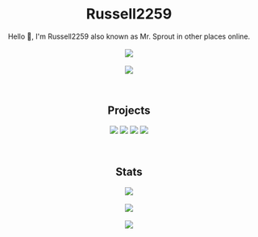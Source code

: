 <h1 align="center">Russell2259</h1>

<p align="center">
  Hello 👋, I'm Russell2259 also known as Mr. Sprout in other places online.
  <br>
  <br>
  <a href="#">
    <img src="https://skillicons.dev/icons?i=md,html,javascript,css,nodejs,python,java" />
    <br>
    <br>
    <img src="https://skillicons.dev/icons?i=vscode,eclipse,github,figma" />
  </a>
</p>
<br>
<h2 align="center">Projects</h2>
<p align="center">
  <a href="https://github.com/Russell2259/3kh0-CDN"><img src="https://github-readme-stats.vercel.app/api/pin/?username=russell2259&repo=3kh0-CDN&show_icons=true&theme=dark" /></a>
  <a href="https://github.com/Russell2259/Geode"><img src="https://github-readme-stats.vercel.app/api/pin/?username=russell2259&repo=Geode&show_icons=true&theme=dark" /></a>
  <a href="https://github.com/3kh0/3kh0.github.io"><img src="https://github-readme-stats.vercel.app/api/pin/?username=3kh0&repo=3kh0.github.io&show_icons=true&theme=dark" /></a>
  <a href="https://github.com/EmberNetwork/Blaze"><img src="https://github-readme-stats.vercel.app/api/pin/?username=EmberNetwork&repo=Blaze&show_icons=true&theme=dark" /></a>
</p>
<br>
<h2 align="center">Stats</h2>
<p align="center">
  <a href="#"><img src="https://github-readme-stats.vercel.app/api?username=Russell2259&show_icons=true&theme=dark" /></a>
  <br>
  <br>
  <a href="#"><img src="https://github-readme-stats.vercel.app/api/top-langs/?username=Russell2259&layout=compact&show_icons=true&theme=dark" /></a>
  <br>
  <br>
  <a href="#"><img src="https://github-readme-streak-stats.herokuapp.com?user=Russell2259&theme=github-dark-blue&border_radius=4.5" /></a>
</p>

<!--<table><tbody><tr><td><a href="https://octo-ring.com/"><img src="https://octo-ring.com/static/img/widget/top.png" width="99%" alt="Octo Ring logo" align="top"></a><br><a href="https://octo-ring.com/p/Russell2259/prev"><img src="https://octo-ring.com/static/img/widget/prev.png" width="33%" alt="previous" align="top" title="previous profile"></a><a href="https://octo-ring.com/p/Russell2259/random"><img src="https://octo-ring.com/static/img/widget/random.png" width="33%" alt="random" align="top" title="random profile"></a><a href="https://octo-ring.com/p/Russell2259/next"><img src="https://octo-ring.com/static/img/widget/next.png" width="33%" alt="next" align="top" title="next profile"></a><br><a href="https://octo-ring.com/"><img src="https://octo-ring.com/static/img/widget/bottom.png" width="99%" alt="check out other GitHub profiles in the Octo Ring" align="top"></a></td></tr></tbody></table>-->
